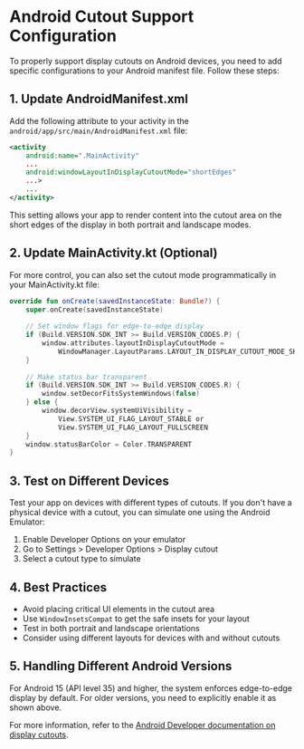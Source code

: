 # Android Cutout Support Configuration

To properly support display cutouts on Android devices, you need to add specific configurations to your Android manifest file. Follow these steps:

## 1. Update AndroidManifest.xml

Add the following attribute to your activity in the `android/app/src/main/AndroidManifest.xml` file:

```xml
<activity
    android:name=".MainActivity"
    ...
    android:windowLayoutInDisplayCutoutMode="shortEdges"
    ...>
    ...
</activity>
```

This setting allows your app to render content into the cutout area on the short edges of the display in both portrait and landscape modes.

## 2. Update MainActivity.kt (Optional)

For more control, you can also set the cutout mode programmatically in your MainActivity.kt file:

```kotlin
override fun onCreate(savedInstanceState: Bundle?) {
    super.onCreate(savedInstanceState)
    
    // Set window flags for edge-to-edge display
    if (Build.VERSION.SDK_INT >= Build.VERSION_CODES.P) {
        window.attributes.layoutInDisplayCutoutMode = 
            WindowManager.LayoutParams.LAYOUT_IN_DISPLAY_CUTOUT_MODE_SHORT_EDGES
    }
    
    // Make status bar transparent
    if (Build.VERSION.SDK_INT >= Build.VERSION_CODES.R) {
        window.setDecorFitsSystemWindows(false)
    } else {
        window.decorView.systemUiVisibility = 
            View.SYSTEM_UI_FLAG_LAYOUT_STABLE or 
            View.SYSTEM_UI_FLAG_LAYOUT_FULLSCREEN
    }
    window.statusBarColor = Color.TRANSPARENT
}
```

## 3. Test on Different Devices

Test your app on devices with different types of cutouts. If you don't have a physical device with a cutout, you can simulate one using the Android Emulator:

1. Enable Developer Options on your emulator
2. Go to Settings > Developer Options > Display cutout
3. Select a cutout type to simulate

## 4. Best Practices

- Avoid placing critical UI elements in the cutout area
- Use `WindowInsetsCompat` to get the safe insets for your layout
- Test in both portrait and landscape orientations
- Consider using different layouts for devices with and without cutouts

## 5. Handling Different Android Versions

For Android 15 (API level 35) and higher, the system enforces edge-to-edge display by default. For older versions, you need to explicitly enable it as shown above.

For more information, refer to the [Android Developer documentation on display cutouts](https://developer.android.com/develop/ui/views/layout/display-cutout).
